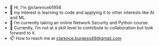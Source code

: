 - 👋 Hi, I’m @clarenceb1958
- 👀 my interest is learning to code and applying it to other interests like AI and ML.
- 🌱 I’m currently taking an online Network Security and Python course.
- 💞️ Currently, I’m not at a skill level to contribute to collaboration but look forward to it.
- 📫 How to reach me at clarence.burgess49@gmail.com

<!---
clarenceb1958/clarenceb1958 is a ✨ special ✨ repository because its `README.md` (this file) appears on your GitHub profile.
You can click the Preview link to take a look at your changes.
--->
